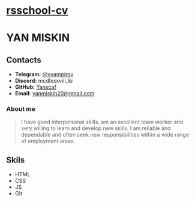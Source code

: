 # [rsschool-cv](https://pages.github.com/)
# YAN MISKIN
## Contacts 
* __Telegram:__ [@vvampirov](https://t.me/vvampirevv)
* __Discord:__ mcdlxxxviii_kr
* __GitHub:__ [Yanscaf](https://github.com/Yanscaf)
* __Email:__ yanmiskin20@gmail.com
### About me
>I have good interpersonal skills, am an excellent team worker and very willing to learn and develop new skills.
I am reliable and dependable and often seek new responsibilities within a wide range of employment areas.
## Skils 
+ HTML
+ CSS
+ JS
+ Git

